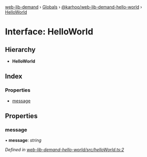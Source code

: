 [web-lib-demand](../README.md) › [Globals](../globals.md) › [@karhoo/web-lib-demand-hello-world](../modules/_karhoo_web_lib_demand_hello_world.md) › [HelloWorld](_karhoo_web_lib_demand_hello_world.helloworld.md)

# Interface: HelloWorld

## Hierarchy

* **HelloWorld**

## Index

### Properties

* [message](_karhoo_web_lib_demand_hello_world.helloworld.md#message)

## Properties

###  message

• **message**: *string*

*Defined in [web-lib-demand-hello-world/src/helloWorld.ts:2](https://github.com/karhoo/web-lib-demand/blob/d9de596/packages/web-lib-demand-hello-world/src/helloWorld.ts#L2)*
